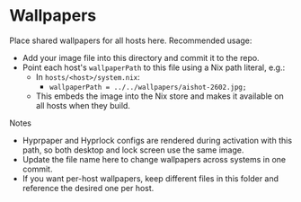 Wallpapers
===========

Place shared wallpapers for all hosts here. Recommended usage:

- Add your image file into this directory and commit it to the repo.
- Point each host's `wallpaperPath` to this file using a Nix path literal, e.g.:
  - In `hosts/<host>/system.nix`:
    - `wallpaperPath = ../../wallpapers/aishot-2602.jpg;`
  - This embeds the image into the Nix store and makes it available on all hosts when they build.

Notes
- Hyprpaper and Hyprlock configs are rendered during activation with this path, so both desktop and lock screen use the same image.
- Update the file name here to change wallpapers across systems in one commit.
- If you want per-host wallpapers, keep different files in this folder and reference the desired one per host.


